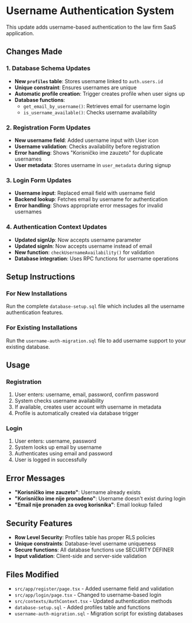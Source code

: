 # Username Authentication System

This update adds username-based authentication to the law firm SaaS application.

## Changes Made

### 1. Database Schema Updates

- **New `profiles` table**: Stores username linked to `auth.users.id`
- **Unique constraint**: Ensures usernames are unique
- **Automatic profile creation**: Trigger creates profile when user signs up
- **Database functions**: 
  - `get_email_by_username()`: Retrieves email for username login
  - `is_username_available()`: Checks username availability

### 2. Registration Form Updates

- **New username field**: Added username input with User icon
- **Username validation**: Checks availability before registration
- **Error handling**: Shows "Korisničko ime zauzeto" for duplicate usernames
- **User metadata**: Stores username in `user_metadata` during signup

### 3. Login Form Updates

- **Username input**: Replaced email field with username field
- **Backend lookup**: Fetches email by username for authentication
- **Error handling**: Shows appropriate error messages for invalid usernames

### 4. Authentication Context Updates

- **Updated signUp**: Now accepts username parameter
- **Updated signIn**: Now accepts username instead of email
- **New function**: `checkUsernameAvailability()` for validation
- **Database integration**: Uses RPC functions for username operations

## Setup Instructions

### For New Installations

Run the complete `database-setup.sql` file which includes all the username authentication features.

### For Existing Installations

Run the `username-auth-migration.sql` file to add username support to your existing database.

## Usage

### Registration
1. User enters: username, email, password, confirm password
2. System checks username availability
3. If available, creates user account with username in metadata
4. Profile is automatically created via database trigger

### Login
1. User enters: username, password
2. System looks up email by username
3. Authenticates using email and password
4. User is logged in successfully

## Error Messages

- **"Korisničko ime zauzeto"**: Username already exists
- **"Korisničko ime nije pronađeno"**: Username doesn't exist during login
- **"Email nije pronađen za ovog korisnika"**: Email lookup failed

## Security Features

- **Row Level Security**: Profiles table has proper RLS policies
- **Unique constraints**: Database-level username uniqueness
- **Secure functions**: All database functions use SECURITY DEFINER
- **Input validation**: Client-side and server-side validation

## Files Modified

- `src/app/register/page.tsx` - Added username field and validation
- `src/app/login/page.tsx` - Changed to username-based login
- `src/contexts/AuthContext.tsx` - Updated authentication methods
- `database-setup.sql` - Added profiles table and functions
- `username-auth-migration.sql` - Migration script for existing databases
